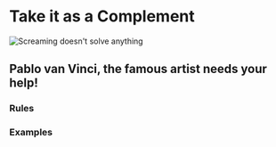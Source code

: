 # Take it as a Complement

![Screaming doesn't solve anything][scream1]

Pablo van Vinci, the famous artist needs your help!
------

### Rules

### Examples

[scream1]:http://i.imgur.com/AkatXWi.jpg?1

